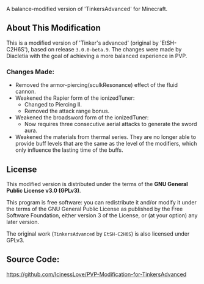 A balance-modified version of 'TinkersAdvanced' for Minecraft.

## About This Modification

This is a modified version of 'Tinker's advanced' (original by 'EtSH-C2H6S'), based on release `3.0.0-beta.9`. The changes were made by Diacletia with the goal of achieving a more balanced experience in PVP.

### Changes Made:
- Removed the armor-piercing(sculkResonance) effect of the fluid cannon.
- Weakened the Rapier form of the ionizedTuner:
  - Changed to Piercing II.
  - Removed the attack range bonus.
- Weakened the broadsword form of the ionizedTuner:
  - Now requires three consecutive aerial attacks to generate the sword aura.
- Weakened the materials from thermal series. They are no longer able to provide buff levels that are the same as the level of the modifiers, which only influence the lasting time of the buffs.

## License

This modified version is distributed under the terms of the **GNU General Public License v3.0 (GPLv3)**.

This program is free software: you can redistribute it and/or modify it under the terms of the GNU General Public License as published by the Free Software Foundation, either version 3 of the License, or (at your option) any later version.

The original work (`TinkersAdvanced` by `EtSH-C2H6S`) is also licensed under GPLv3.

## Source Code:

https://github.com/IcinessLove/PVP-Modification-for-TinkersAdvanced
